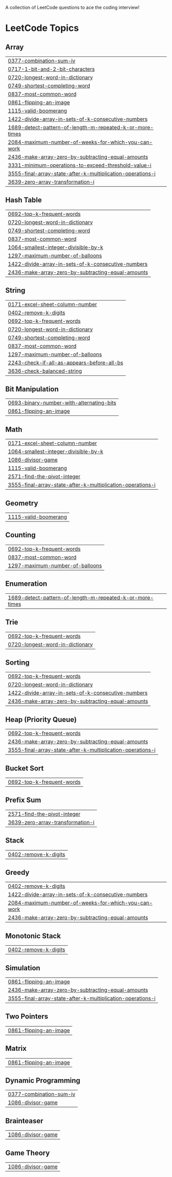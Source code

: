 A collection of LeetCode questions to ace the coding interview! 
<!---LeetCode Topics Start-->
# LeetCode Topics
## Array
|  |
| ------- |
| [0377-combination-sum-iv](https://github.com/SHAMNAD-S404/Leetcode_Storming/tree/master/0377-combination-sum-iv) |
| [0717-1-bit-and-2-bit-characters](https://github.com/SHAMNAD-S404/Leetcode_Storming/tree/master/0717-1-bit-and-2-bit-characters) |
| [0720-longest-word-in-dictionary](https://github.com/SHAMNAD-S404/Leetcode_Storming/tree/master/0720-longest-word-in-dictionary) |
| [0749-shortest-completing-word](https://github.com/SHAMNAD-S404/Leetcode_Storming/tree/master/0749-shortest-completing-word) |
| [0837-most-common-word](https://github.com/SHAMNAD-S404/Leetcode_Storming/tree/master/0837-most-common-word) |
| [0861-flipping-an-image](https://github.com/SHAMNAD-S404/Leetcode_Storming/tree/master/0861-flipping-an-image) |
| [1115-valid-boomerang](https://github.com/SHAMNAD-S404/Leetcode_Storming/tree/master/1115-valid-boomerang) |
| [1422-divide-array-in-sets-of-k-consecutive-numbers](https://github.com/SHAMNAD-S404/Leetcode_Storming/tree/master/1422-divide-array-in-sets-of-k-consecutive-numbers) |
| [1689-detect-pattern-of-length-m-repeated-k-or-more-times](https://github.com/SHAMNAD-S404/Leetcode_Storming/tree/master/1689-detect-pattern-of-length-m-repeated-k-or-more-times) |
| [2084-maximum-number-of-weeks-for-which-you-can-work](https://github.com/SHAMNAD-S404/Leetcode_Storming/tree/master/2084-maximum-number-of-weeks-for-which-you-can-work) |
| [2436-make-array-zero-by-subtracting-equal-amounts](https://github.com/SHAMNAD-S404/Leetcode_Storming/tree/master/2436-make-array-zero-by-subtracting-equal-amounts) |
| [3331-minimum-operations-to-exceed-threshold-value-i](https://github.com/SHAMNAD-S404/Leetcode_Storming/tree/master/3331-minimum-operations-to-exceed-threshold-value-i) |
| [3555-final-array-state-after-k-multiplication-operations-i](https://github.com/SHAMNAD-S404/Leetcode_Storming/tree/master/3555-final-array-state-after-k-multiplication-operations-i) |
| [3639-zero-array-transformation-i](https://github.com/SHAMNAD-S404/Leetcode_Storming/tree/master/3639-zero-array-transformation-i) |
## Hash Table
|  |
| ------- |
| [0692-top-k-frequent-words](https://github.com/SHAMNAD-S404/Leetcode_Storming/tree/master/0692-top-k-frequent-words) |
| [0720-longest-word-in-dictionary](https://github.com/SHAMNAD-S404/Leetcode_Storming/tree/master/0720-longest-word-in-dictionary) |
| [0749-shortest-completing-word](https://github.com/SHAMNAD-S404/Leetcode_Storming/tree/master/0749-shortest-completing-word) |
| [0837-most-common-word](https://github.com/SHAMNAD-S404/Leetcode_Storming/tree/master/0837-most-common-word) |
| [1064-smallest-integer-divisible-by-k](https://github.com/SHAMNAD-S404/Leetcode_Storming/tree/master/1064-smallest-integer-divisible-by-k) |
| [1297-maximum-number-of-balloons](https://github.com/SHAMNAD-S404/Leetcode_Storming/tree/master/1297-maximum-number-of-balloons) |
| [1422-divide-array-in-sets-of-k-consecutive-numbers](https://github.com/SHAMNAD-S404/Leetcode_Storming/tree/master/1422-divide-array-in-sets-of-k-consecutive-numbers) |
| [2436-make-array-zero-by-subtracting-equal-amounts](https://github.com/SHAMNAD-S404/Leetcode_Storming/tree/master/2436-make-array-zero-by-subtracting-equal-amounts) |
## String
|  |
| ------- |
| [0171-excel-sheet-column-number](https://github.com/SHAMNAD-S404/Leetcode_Storming/tree/master/0171-excel-sheet-column-number) |
| [0402-remove-k-digits](https://github.com/SHAMNAD-S404/Leetcode_Storming/tree/master/0402-remove-k-digits) |
| [0692-top-k-frequent-words](https://github.com/SHAMNAD-S404/Leetcode_Storming/tree/master/0692-top-k-frequent-words) |
| [0720-longest-word-in-dictionary](https://github.com/SHAMNAD-S404/Leetcode_Storming/tree/master/0720-longest-word-in-dictionary) |
| [0749-shortest-completing-word](https://github.com/SHAMNAD-S404/Leetcode_Storming/tree/master/0749-shortest-completing-word) |
| [0837-most-common-word](https://github.com/SHAMNAD-S404/Leetcode_Storming/tree/master/0837-most-common-word) |
| [1297-maximum-number-of-balloons](https://github.com/SHAMNAD-S404/Leetcode_Storming/tree/master/1297-maximum-number-of-balloons) |
| [2243-check-if-all-as-appears-before-all-bs](https://github.com/SHAMNAD-S404/Leetcode_Storming/tree/master/2243-check-if-all-as-appears-before-all-bs) |
| [3636-check-balanced-string](https://github.com/SHAMNAD-S404/Leetcode_Storming/tree/master/3636-check-balanced-string) |
## Bit Manipulation
|  |
| ------- |
| [0693-binary-number-with-alternating-bits](https://github.com/SHAMNAD-S404/Leetcode_Storming/tree/master/0693-binary-number-with-alternating-bits) |
| [0861-flipping-an-image](https://github.com/SHAMNAD-S404/Leetcode_Storming/tree/master/0861-flipping-an-image) |
## Math
|  |
| ------- |
| [0171-excel-sheet-column-number](https://github.com/SHAMNAD-S404/Leetcode_Storming/tree/master/0171-excel-sheet-column-number) |
| [1064-smallest-integer-divisible-by-k](https://github.com/SHAMNAD-S404/Leetcode_Storming/tree/master/1064-smallest-integer-divisible-by-k) |
| [1086-divisor-game](https://github.com/SHAMNAD-S404/Leetcode_Storming/tree/master/1086-divisor-game) |
| [1115-valid-boomerang](https://github.com/SHAMNAD-S404/Leetcode_Storming/tree/master/1115-valid-boomerang) |
| [2571-find-the-pivot-integer](https://github.com/SHAMNAD-S404/Leetcode_Storming/tree/master/2571-find-the-pivot-integer) |
| [3555-final-array-state-after-k-multiplication-operations-i](https://github.com/SHAMNAD-S404/Leetcode_Storming/tree/master/3555-final-array-state-after-k-multiplication-operations-i) |
## Geometry
|  |
| ------- |
| [1115-valid-boomerang](https://github.com/SHAMNAD-S404/Leetcode_Storming/tree/master/1115-valid-boomerang) |
## Counting
|  |
| ------- |
| [0692-top-k-frequent-words](https://github.com/SHAMNAD-S404/Leetcode_Storming/tree/master/0692-top-k-frequent-words) |
| [0837-most-common-word](https://github.com/SHAMNAD-S404/Leetcode_Storming/tree/master/0837-most-common-word) |
| [1297-maximum-number-of-balloons](https://github.com/SHAMNAD-S404/Leetcode_Storming/tree/master/1297-maximum-number-of-balloons) |
## Enumeration
|  |
| ------- |
| [1689-detect-pattern-of-length-m-repeated-k-or-more-times](https://github.com/SHAMNAD-S404/Leetcode_Storming/tree/master/1689-detect-pattern-of-length-m-repeated-k-or-more-times) |
## Trie
|  |
| ------- |
| [0692-top-k-frequent-words](https://github.com/SHAMNAD-S404/Leetcode_Storming/tree/master/0692-top-k-frequent-words) |
| [0720-longest-word-in-dictionary](https://github.com/SHAMNAD-S404/Leetcode_Storming/tree/master/0720-longest-word-in-dictionary) |
## Sorting
|  |
| ------- |
| [0692-top-k-frequent-words](https://github.com/SHAMNAD-S404/Leetcode_Storming/tree/master/0692-top-k-frequent-words) |
| [0720-longest-word-in-dictionary](https://github.com/SHAMNAD-S404/Leetcode_Storming/tree/master/0720-longest-word-in-dictionary) |
| [1422-divide-array-in-sets-of-k-consecutive-numbers](https://github.com/SHAMNAD-S404/Leetcode_Storming/tree/master/1422-divide-array-in-sets-of-k-consecutive-numbers) |
| [2436-make-array-zero-by-subtracting-equal-amounts](https://github.com/SHAMNAD-S404/Leetcode_Storming/tree/master/2436-make-array-zero-by-subtracting-equal-amounts) |
## Heap (Priority Queue)
|  |
| ------- |
| [0692-top-k-frequent-words](https://github.com/SHAMNAD-S404/Leetcode_Storming/tree/master/0692-top-k-frequent-words) |
| [2436-make-array-zero-by-subtracting-equal-amounts](https://github.com/SHAMNAD-S404/Leetcode_Storming/tree/master/2436-make-array-zero-by-subtracting-equal-amounts) |
| [3555-final-array-state-after-k-multiplication-operations-i](https://github.com/SHAMNAD-S404/Leetcode_Storming/tree/master/3555-final-array-state-after-k-multiplication-operations-i) |
## Bucket Sort
|  |
| ------- |
| [0692-top-k-frequent-words](https://github.com/SHAMNAD-S404/Leetcode_Storming/tree/master/0692-top-k-frequent-words) |
## Prefix Sum
|  |
| ------- |
| [2571-find-the-pivot-integer](https://github.com/SHAMNAD-S404/Leetcode_Storming/tree/master/2571-find-the-pivot-integer) |
| [3639-zero-array-transformation-i](https://github.com/SHAMNAD-S404/Leetcode_Storming/tree/master/3639-zero-array-transformation-i) |
## Stack
|  |
| ------- |
| [0402-remove-k-digits](https://github.com/SHAMNAD-S404/Leetcode_Storming/tree/master/0402-remove-k-digits) |
## Greedy
|  |
| ------- |
| [0402-remove-k-digits](https://github.com/SHAMNAD-S404/Leetcode_Storming/tree/master/0402-remove-k-digits) |
| [1422-divide-array-in-sets-of-k-consecutive-numbers](https://github.com/SHAMNAD-S404/Leetcode_Storming/tree/master/1422-divide-array-in-sets-of-k-consecutive-numbers) |
| [2084-maximum-number-of-weeks-for-which-you-can-work](https://github.com/SHAMNAD-S404/Leetcode_Storming/tree/master/2084-maximum-number-of-weeks-for-which-you-can-work) |
| [2436-make-array-zero-by-subtracting-equal-amounts](https://github.com/SHAMNAD-S404/Leetcode_Storming/tree/master/2436-make-array-zero-by-subtracting-equal-amounts) |
## Monotonic Stack
|  |
| ------- |
| [0402-remove-k-digits](https://github.com/SHAMNAD-S404/Leetcode_Storming/tree/master/0402-remove-k-digits) |
## Simulation
|  |
| ------- |
| [0861-flipping-an-image](https://github.com/SHAMNAD-S404/Leetcode_Storming/tree/master/0861-flipping-an-image) |
| [2436-make-array-zero-by-subtracting-equal-amounts](https://github.com/SHAMNAD-S404/Leetcode_Storming/tree/master/2436-make-array-zero-by-subtracting-equal-amounts) |
| [3555-final-array-state-after-k-multiplication-operations-i](https://github.com/SHAMNAD-S404/Leetcode_Storming/tree/master/3555-final-array-state-after-k-multiplication-operations-i) |
## Two Pointers
|  |
| ------- |
| [0861-flipping-an-image](https://github.com/SHAMNAD-S404/Leetcode_Storming/tree/master/0861-flipping-an-image) |
## Matrix
|  |
| ------- |
| [0861-flipping-an-image](https://github.com/SHAMNAD-S404/Leetcode_Storming/tree/master/0861-flipping-an-image) |
## Dynamic Programming
|  |
| ------- |
| [0377-combination-sum-iv](https://github.com/SHAMNAD-S404/Leetcode_Storming/tree/master/0377-combination-sum-iv) |
| [1086-divisor-game](https://github.com/SHAMNAD-S404/Leetcode_Storming/tree/master/1086-divisor-game) |
## Brainteaser
|  |
| ------- |
| [1086-divisor-game](https://github.com/SHAMNAD-S404/Leetcode_Storming/tree/master/1086-divisor-game) |
## Game Theory
|  |
| ------- |
| [1086-divisor-game](https://github.com/SHAMNAD-S404/Leetcode_Storming/tree/master/1086-divisor-game) |
<!---LeetCode Topics End-->
